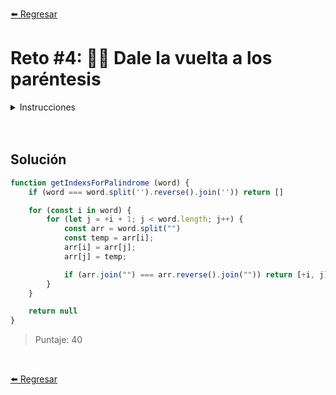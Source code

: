 [⬅️ Regresar](https://github.com/cosmoart/adventJS)

# Reto #4: 😵‍💫 Dale la vuelta a los paréntesis

<details>
  <summary>Instrucciones</summary>

</br>

En el taller de Santa, los elfos aman los acertijos 🧠. Este año, han creado uno especial: un desafío para formar un palíndromo navideño.

Un palíndromo es una palabra que se lee igual hacia adelante y hacia atrás. Los elfos quieren saber si es posible formar un palíndromo haciendo, como mucho, un intercambio de letras.

Crea una función ``getIndexsForPalindrome`` que reciba una cadena de caracteres y devolverá:

- Si ya es un palíndromo, un array vacío.
- Si no es posible, null.
- Si se puede formar un palíndromo con un cambio, un array con las dos posiciones (índices) que se deben intercambiar para poder crearlo.

Por ejemplo:

```js
getIndexsForPalindrome('anna') // []
getIndexsForPalindrome('abab') // [0, 1]
getIndexsForPalindrome('abac') // null
getIndexsForPalindrome('aaaaaaaa') // []
getIndexsForPalindrome('aaababa') // [1, 3]
getIndexsForPalindrome('caababa') // null
```

Si se puede formar el palíndromo con diferentes intercambios, siempre se debe devolver el primero que se encuentre.

</details>

<br/>
<br/>

## Solución

```js
function getIndexsForPalindrome (word) {
	if (word === word.split('').reverse().join('')) return []

	for (const i in word) {
		for (let j = +i + 1; j < word.length; j++) {
			const arr = word.split("")
			const temp = arr[i];
			arr[i] = arr[j];
			arr[j] = temp;

			if (arr.join("") === arr.reverse().join("")) return [+i, j]
		}
	}

	return null
}
```

> Puntaje: 40

<br/>

[⬅️ Regresar](https://github.com/cosmoart/adventJS)